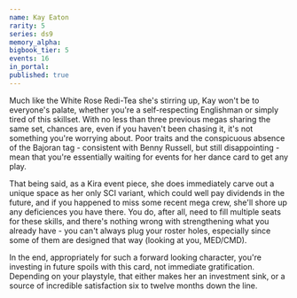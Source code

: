 ```yaml
---
name: Kay Eaton
rarity: 5
series: ds9
memory_alpha:
bigbook_tier: 5
events: 16
in_portal:
published: true
---
```


Much like the White Rose Redi-Tea she's stirring up, Kay won't be to everyone's palate, whether you're a self-respecting Englishman or simply tired of this skillset. With no less than three previous megas sharing the same set, chances are, even if you haven't been chasing it, it's not something you're worrying about. Poor traits and the conspicuous absence of the Bajoran tag - consistent with Benny Russell, but still disappointing - mean that you're essentially waiting for events for her dance card to get any play.

That being said, as a Kira event piece, she does immediately carve out a unique space as her only SCI variant, which could well pay dividends in the future, and if you happened to miss some recent mega crew, she'll shore up any deficiences you have there. You do, after all, need to fill multiple seats for these skills, and there's nothing wrong with strengthening what you already have - you can't always plug your roster holes, especially since some of them are designed that way (looking at you, MED/CMD).

In the end, appropriately for such a forward looking character, you're investing in future spoils with this card, not immediate gratification. Depending on your playstyle, that either makes her an investment sink, or a source of incredible satisfaction six to twelve months down the line.
